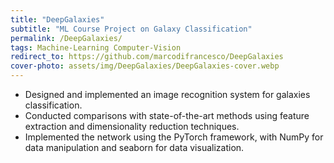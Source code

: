 ```yaml
---
title: "DeepGalaxies"
subtitle: "ML Course Project on Galaxy Classification"
permalink: /DeepGalaxies/
tags: Machine-Learning Computer-Vision
redirect_to: https://github.com/marcodifrancesco/DeepGalaxies
cover-photo: assets/img/DeepGalaxies/DeepGalaxies-cover.webp
---
```


- Designed and implemented an image recognition system for galaxies classification.
- Conducted comparisons with state-of-the-art methods using feature extraction and dimensionality reduction techniques.
- Implemented the network using the PyTorch framework, with NumPy for data manipulation and seaborn for data visualization.
